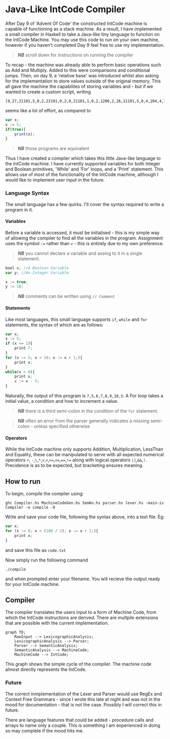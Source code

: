 # Java-Like IntCode Compiler
After Day 9 of 'Advent Of Code' the constructed IntCode machine is capable of functioning as a stack machine. As a result, I have implemented a small compiler in Haskell to take a Java-like tiny language to function on the IntCode Machine. You may use this code to run on your own machine, however if you haven't completed Day 9 feel free to use my implementation. 

> ***NB*** scroll down for instructions on running the compiler

To recap - the machine was already able to perform basic operations such as Add and Multiply. Added to this were comparisons and conditional jumps. Then, on day 9, a 'relative base' was introduced whilst also asking for the implementation to store values outside of the original memory. This all gave the machine the capabilites of storing variables and - but if we wanted to create a custom script, writing 
```
[9,27,21101,5,0,2,22101,0,2,0,21101,1,0,2,1206,2,26,21101,5,0,4,204,4,1105,1,26,99]
```
 seems like a lot of effort, as compared to 
```javascript
var x;
x := 5;
if(true){
    print(x);
}
```

> ***NB*** those programs are equivalent

Thus I have created a compiler which takes this little Java-like language to the IntCode machine. I have currently supported variables for both Integer and Boolean primitives, 'While' and 'For' loops, and a 'Print' statement. This allows use of most of the functionality of the IntCode machine, although I would like to implement user input in the future.
### Language Syntax
The small language has a few quirks. I'll cover the syntax required to write a program in it.
#### Variables
Before a variable is accessed, it must be initialised - this is my simple way of allowing the compiler to find all the variables in the program.  Assignment uses the symbol ```:=``` rather than ```=``` - this is entirely due to my own preference.  

>***NB***   you cannot declare a variable and assing to it in a single statement.

```javascript
bool x; //A Boolean Variable
var y; //An Integer Variable

x := true;
y := 10;
```
> ***NB*** comments can be written using ``` // Comment ```

#### Statements
Like most languages, this small language supports ```if```, ```while``` and ```for``` statements, the syntax of which are as follows:
```javascript
var x;
x := 5;
if (x >= 1){
    print 7;
}
for (x := 5; x < 10; x := x + 1;){
    print x;
}
while(x > 0){
    print x;
    x := x - 5;
}
```
Naturally, the output of this program is ```7,5,6,7,8,9,10,5```. A For loop takes a initial value, a condition and how to increment a value. 
>***NB*** there is a third semi-colon in the condition of the ```for``` statement.

>***NB*** often an error from the parser generally indicates a missing semi-colon - unless specified otherwise

#### Operators
While the IntCode machine only supports Addition, Multiplication, LessThan and Equality, these can be manipulated to serve with all expected numerical operators ```+```, ```-```,```\```,```*```,```>```,```<```,```>=```,```<=```,```==```,```!=``` along with logical operators ```||```,```&&```,```!```. Precidence is as to be expected, but bracketing ensures meaning.

## How to run

To begin, compile the compiler using:

```ghc Compiler.hs MachineCodeGen.hs SemAn.hs parser.hs lexer.hs -main-is Compiler -o compile -O ``` 

Write and save your code file, following the syntax above, into a text file. Eg:

```javascript
var x;
for (x := 0; x < (100 / 2); x := x + 2;){
    print x;
}
```
and save this file as ```code.txt```

Now simply run the following command

```./compile``` 

and when prompted enter your filename.
You will recieve the output ready for your IntCode machine.

## Compiler

The compiler translates the users input to a form of Machine Code, from which the IntCode instructions are derived. There are multpile extensions that are possible with the current implementation. 


```mermaid
graph TD;
    RawInput --> LexicographicAnalysis;
    LexicographicAnalysis --> Parser;
    Parser --> SemanticAnalysis;
    SemanticAnalysis --> MachineCode;
    MachineCode --> IntCode;
```
This graph shows the simple cycle of the compiler. The machine code almost directly represents the IntCode. 

### Future

The correct inmplementation of the Lexer and Parser would use RegEx and Context Free Grammars - since I wrote this late at night and was not in the mood for documentation - that is not the case. Possibly I will correct this in future.

There are language features that could be added - procedure calls and arrays to name only a couple. This is something I am experienced in doing so may complete if the mood hits me.
